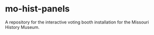 # mo-hist-panels
A repository for the interactive voting booth installation for the Missouri History Museum.
